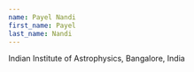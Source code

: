 ```yaml
---
name: Payel Nandi
first_name: Payel
last_name: Nandi
---
```


Indian Institute of Astrophysics, Bangalore, India